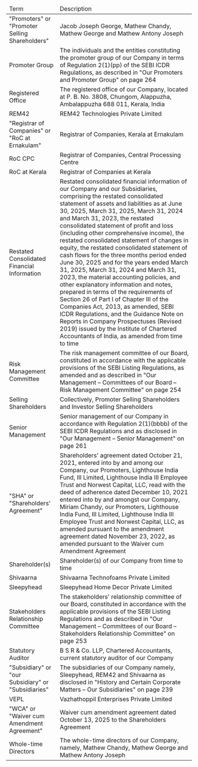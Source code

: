 <table><thead><tr><td>Term</td><td>Description</td></tr></thead><tbody><tr><td>"Promoters" or "Promoter Selling Shareholders"</td><td>Jacob Joseph George, Mathew Chandy, Mathew George and Mathew Antony Joseph</td></tr><tr><td>Promoter Group</td><td>The individuals and the entities constituting the promoter group of our Company in terms of Regulation 2(1)(pp) of the SEBI ICDR Regulations, as described in "Our Promoters and Promoter Group" on page 264</td></tr><tr><td>Registered Office</td><td>The registered office of our Company, located at P. B. No. 3808, Chungom, Alappuzha, Ambalappuzha 688 011, Kerala, India</td></tr><tr><td>REM42</td><td>REM42 Technologies Private Limited</td></tr><tr><td>"Registrar of Companies" or "RoC at Ernakulam"</td><td>Registrar of Companies, Kerala at Ernakulam</td></tr><tr><td>RoC CPC</td><td>Registrar of Companies, Central Processing Centre</td></tr><tr><td>RoC at Kerala</td><td>Registrar of Companies at Kerala</td></tr><tr><td>Restated Consolidated Financial Information</td><td>Restated consolidated financial information of our Company and our Subsidiaries, comprising the restated consolidated statement of assets and liabilities as at June 30, 2025, March 31, 2025, March 31, 2024 and March 31, 2023, the restated consolidated statement of profit and loss (including other comprehensive income), the restated consolidated statement of changes in equity, the restated consolidated statement of cash flows for the three months period ended June 30, 2025 and for the years ended March 31, 2025, March 31, 2024 and March 31, 2023, the material accounting policies, and other explanatory information and notes, prepared in terms of the requirements of Section 26 of Part I of Chapter III of the Companies Act, 2013, as amended, SEBI ICDR Regulations, and the Guidance Note on Reports in Company Prospectuses (Revised 2019) issued by the Institute of Chartered Accountants of India, as amended from time to time</td></tr><tr><td>Risk Management Committee</td><td>The risk management committee of our Board, constituted in accordance with the applicable provisions of the SEBI Listing Regulations, as amended and as described in "Our Management – Committees of our Board – Risk Management Committee" on page 254</td></tr><tr><td>Selling Shareholders</td><td>Collectively, Promoter Selling Shareholders and Investor Selling Shareholders</td></tr><tr><td>Senior Management</td><td>Senior management of our Company in accordance with Regulation 2(1)(bbbb) of the SEBI ICDR Regulations and as disclosed in "Our Management – Senior Management" on page 261</td></tr><tr><td>"SHA" or "Shareholders' Agreement"</td><td>Shareholders' agreement dated October 21, 2021, entered into by and among our Company, our Promoters, Lighthouse India Fund, III Limited, Lighthouse India III Employee Trust and Norwest Capital, LLC, read with the deed of adherence dated December 10, 2021 entered into by and amongst our Company, Miriam Chandy, our Promoters, Lighthouse India Fund, III Limited, Lighthouse India III Employee Trust and Norwest Capital, LLC, as amended pursuant to the amendment agreement dated November 23, 2022, as amended pursuant to the Waiver cum Amendment Agreement</td></tr><tr><td>Shareholder(s)</td><td>Shareholder(s) of our Company from time to time</td></tr><tr><td>Shivaarna</td><td>Shivaarna Technofoams Private Limited</td></tr><tr><td>Sleepyhead</td><td>Sleepyhead Home Decor Private Limited</td></tr><tr><td>Stakeholders Relationship Committee</td><td>The stakeholders' relationship committee of our Board, constituted in accordance with the applicable provisions of the SEBI Listing Regulations and as described in "Our Management – Committees of our Board – Stakeholders Relationship Committee" on page 253</td></tr><tr><td>Statutory Auditor</td><td>B S R & Co. LLP, Chartered Accountants, current statutory auditor of our Company</td></tr><tr><td>"Subsidiary" or "our Subsidiary" or "Subsidiaries"</td><td>The subsidiaries of our Company namely, Sleepyhead, REM42 and Shivaarna as disclosed in "History and Certain Corporate Matters – Our Subsidiaries" on page 239</td></tr><tr><td>VEPL</td><td>Vazhathoppil Enterprises Private Limited</td></tr><tr><td>"WCA" or "Waiver cum Amendment Agreement"</td><td>Waiver cum amendment agreement dated October 13, 2025 to the Shareholders Agreement</td></tr><tr><td>Whole-time Directors</td><td>The whole-time directors of our Company, namely, Mathew Chandy, Mathew George and Mathew Antony Joseph</td></tr></tbody></table>